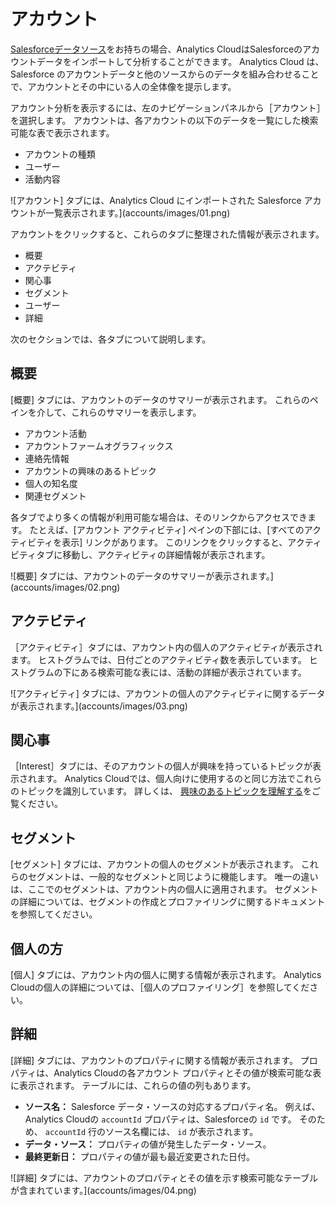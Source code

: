 # アカウント

[Salesforceデータソース](../connecting-data-sources/adding-a-salesforce-data-source.md)をお持ちの場合、Analytics CloudはSalesforceのアカウントデータをインポートして分析することができます。 Analytics Cloud は、Salesforce のアカウントデータと他のソースからのデータを組み合わせることで、アカウントとその中にいる人の全体像を提示します。

アカウント分析を表示するには、左のナビゲーションパネルから［アカウント］を選択します。 アカウントは、各アカウントの以下のデータを一覧にした検索可能な表で表示されます。

-   アカウントの種類
-   ユーザー
-   活動内容

![アカウント] タブには、Analytics Cloud にインポートされた Salesforce アカウントが一覧表示されます。](accounts/images/01.png)

アカウントをクリックすると、これらのタブに整理された情報が表示されます。

-   概要
-   アクテビティ
-   関心事
-   セグメント
-   ユーザー
-   詳細

次のセクションでは、各タブについて説明します。

## 概要

[概要] タブには、アカウントのデータのサマリーが表示されます。 これらのペインを介して、これらのサマリーを表示します。

-   アカウント活動
-   アカウントファームオグラフィックス
-   連絡先情報
-   アカウントの興味のあるトピック
-   個人の知名度
-   関連セグメント

各タブでより多くの情報が利用可能な場合は、そのリンクからアクセスできます。 たとえば、[アカウント アクティビティ] ペインの下部には、[すべてのアクティビティを表示] リンクがあります。 このリンクをクリックすると、アクティビティタブに移動し、アクティビティの詳細情報が表示されます。

![概要] タブには、アカウントのデータのサマリーが表示されます。](accounts/images/02.png)

## アクテビティ

［アクティビティ］タブには、アカウント内の個人のアクティビティが表示されます。 ヒストグラムでは、日付ごとのアクティビティ数を表示しています。 ヒストグラムの下にある検索可能な表には、活動の詳細が表示されています。

![アクティビティ] タブには、アカウントの個人のアクティビティに関するデータが表示されます。](accounts/images/03.png)

## 関心事

［Interest］タブには、そのアカウントの個人が興味を持っているトピックが表示されます。 Analytics Cloudでは、個人向けに使用するのと同じ方法でこれらのトピックを識別しています。 詳しくは、 [興味のあるトピックを理解する](../../workspace-data/managing-interest-topics.md#understanding-interests)をご覧ください。

## セグメント

[セグメント] タブには、アカウントの個人のセグメントが表示されます。 これらのセグメントは、一般的なセグメントと同じように機能します。 唯一の違いは、ここでのセグメントは、アカウント内の個人に適用されます。 セグメントの詳細については、セグメントの作成とプロファイリングに関するドキュメントを参照してください。

## 個人の方

[個人] タブには、アカウント内の個人に関する情報が表示されます。 Analytics Cloudの個人の詳細については、［個人のプロファイリング］を参照してください。

## 詳細

[詳細] タブには、アカウントのプロパティに関する情報が表示されます。 プロパティは、Analytics Cloudの各アカウント プロパティとその値が検索可能な表に表示されます。 テーブルには、これらの値の列もあります。

-   **ソース名：** Salesforce データ・ソースの対応するプロパティ名。 例えば、Analytics Cloudの `accountId` プロパティは、Salesforceの `id` です。 そのため、 `accountId` 行のソース名欄には、 `id` が表示されます。
-   **データ・ソース：** プロパティの値が発生したデータ・ソース。
-   **最終更新日：** プロパティの値が最も最近変更された日付。

![詳細] タブには、アカウントのプロパティとその値を示す検索可能なテーブルが含まれています。](accounts/images/04.png)
